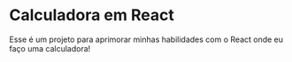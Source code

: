 <h1>Calculadora em React</h1>

<p>Esse é um projeto para aprimorar minhas habilidades com o React onde eu faço uma calculadora!</p>

